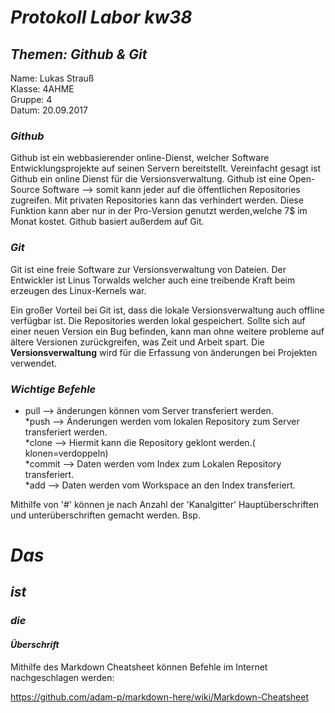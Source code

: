 
# *Protokoll Labor kw38*
## *Themen: Github & Git*

Name: Lukas Strauß    
Klasse: 4AHME    
Gruppe: 4  
Datum: 20.09.2017

### *Github*
Github ist ein webbasierender online-Dienst, welcher Software
Entwicklungsprojekte auf seinen Servern bereitstellt. Vereinfacht gesagt ist Github ein online Dienst 
für die Versionsverwaltung. Github ist eine Open-Source Software --> somit kann jeder auf die öffentlichen 
Repositories zugreifen. Mit privaten Repositories kann das verhindert werden. Diese Funktion kann aber
nur in der Pro-Version genutzt werden,welche 7$ im Monat kostet. Github basiert außerdem auf Git.

### *Git*
Git ist eine freie Software zur Versionsverwaltung von Dateien. Der Entwickler ist Linus Torwalds 
welcher auch eine treibende Kraft beim erzeugen des Linux-Kernels war.

Ein großer Vorteil bei Git ist, dass die lokale Versionsverwaltung auch offline verfügbar ist.
Die Repositories werden lokal gespeichert.
Sollte sich auf einer neuen Version ein Bug befinden, kann man ohne weitere probleme auf ältere
Versionen zurückgreifen, was Zeit und Arbeit spart.
Die **Versionsverwaltung** wird für die Erfassung von änderungen bei Projekten verwendet.

### *Wichtige Befehle*
* pull --> änderungen können vom Server transferiert werden.    
*push --> Änderungen werden vom lokalen Repository zum Server transferiert werden.    
*clone --> Hiermit kann die Repository geklont werden.( klonen=verdoppeln)    
*commit --> Daten werden vom Index zum Lokalen Repository transferiert.    
*add --> Daten werden vom Workspace an den Index transferiert.
    
Mithilfe von '#' können je nach Anzahl der 'Kanalgitter' Hauptüberschriften und unterüberschriften gemacht werden.
Bsp. 

   # *Das*
   ## *ist*  
   ### *die*
   #### *Überschrift*

Mithilfe des Markdown Cheatsheet können Befehle im Internet nachgeschlagen werden:  

https://github.com/adam-p/markdown-here/wiki/Markdown-Cheatsheet



